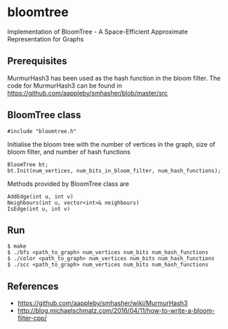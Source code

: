 # bloomtree
Implementation of BloomTree - A Space-Efficient Approximate Representation for Graphs

## Prerequisites
MurmurHash3 has been used as the hash function in the bloom filter. 
The code for MurmurHash3 can be found in https://github.com/aappleby/smhasher/blob/master/src

## BloomTree class
```
#include "bloomtree.h"
```

Initialise the bloom tree with the number of vertices in the graph,
size of bloom filter, and number of hash functions
```
BloomTree bt;
bt.Init(num_vertices, num_bits_in_bloom_filter, num_hash_functions);
```

Methods provided by BloomTree class are
```
AddEdge(int u, int v)
Neighbours(int u, vector<int>& neighbours)
IsEdge(int u, int v)
```

## Run
```
$ make
$ ./bfs <path_to_graph> num_vertices num_bits num_hash_functions
$ ./color <path_to_graph> num_vertices num_bits num_hash_functions
$ ./scc <path_to_graph> num_vertices num_bits num_hash_functions
```

## References
* https://github.com/aappleby/smhasher/wiki/MurmurHash3
* http://blog.michaelschmatz.com/2016/04/11/how-to-write-a-bloom-filter-cpp/
